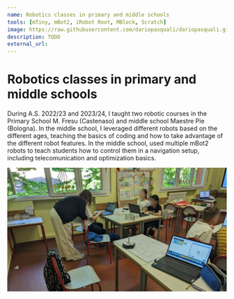 ```yaml
---
name: Robotics classes in primary and middle schools
tools: [mTiny, mBot2, iRobot Root, MBlock, Scratch]
image: https://raw.githubusercontent.com/dariopasquali/dariopasquali.github.io/portfolYOU/assets/ld_valeria.png
description: TODO
external_url: 
---
```


# Robotics classes in primary and middle schools

During A.S. 2022/23 and 2023/24, I taught two robotic courses in the Primary School M. Fresu (Castenaso) and middle school Maestre Pie (Bologna). In the middle school, I leveraged different robots based on the different ages, teaching the basics of coding and how to take advantage of the different robot features. In the middle school, used multiple mBot2 robots to teach students how to control them in a navigation setup, including telecomunication and optimization basics.

![schools](../assets/school.png)